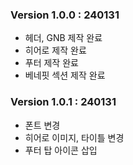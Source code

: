 ### Version 1.0.0 : 240131

- 헤더, GNB 제작 완료
- 히어로 제작 완료
- 푸터 제작 완료
- 베네핏 섹션 제작 완료

### Version 1.0.1 : 240131

- 폰트 변경
- 히어로 이미지, 타이틀 변경
- 푸터 탑 아이콘 삽입
